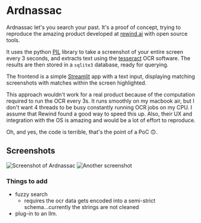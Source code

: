 # Ardnassac

Ardnassac let's you search your past. It's a proof of concept, trying to reproduce the amazing product developed at [rewind.ai](rewind.ai) with open source tools.

It uses the python [PIL](https://pillow.readthedocs.io/en/stable/) library to take a screenshot of your entire screen every 3 seconds, and extracts text using the [tesseract](https://tesseract-ocr.github.io/) OCR software. The results are then stored in a `sqlite3` database, ready for querying.

The frontend is a simple [Streamlit](https://streamlit.io/) app with a text input, displaying matching screenshots with matches within the screen highlighted.

This approach wouldn't work for a real product because of the computation required to run the OCR every 3s. It runs smoothly on my macbook air, but I don't want 4 threads to be busy constantly running OCR jobs on my CPU. I assume that Rewind found a good way to speed this up. Also, their UX and integration with the OS is amazing and would be a lot of effort to reproduce.

Oh, and yes, the code is terrible, that's the point of a PoC 🙃.

## Screenshots

![Screenshot of Ardnassac](screenshot_1.png)
![Another screenshot](screenshot_2.png)


### Things to add
* fuzzy search
    * requires the ocr data gets encoded into a semi-strict schema...currently the strings are not cleaned
* plug-in to an llm.